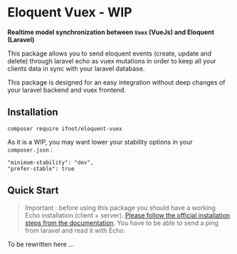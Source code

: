 # Eloquent Vuex - WIP

**Realtime model synchronization between `Vuex` (VueJs) and Eloquent (Laravel)**

This package allows you to send eloquent events (create, update and delete) through laravel echo as vuex mutations in order to keep all your clients data in sync with your laravel database.

This package is designed for an easy integration without deep changes of your laravel backend and vuex frontend.

## Installation

    composer require ifnot/eloquent-vuex

As it is a WIP, you may want lower your stability options in your `composer.json` :

    "minimum-stability": "dev",
    "prefer-stable": true

## Quick Start

> Important : before using this package you should have a working Echo installation (client + server). [Please follow the official installation steps from the documentation](https://laravel.com/docs/5.5/broadcasting). You have to be able to send a ping from laravel and read it with Echo.

To be rewritten here ...